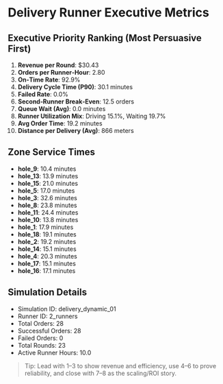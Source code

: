 # Delivery Runner Executive Metrics

## Executive Priority Ranking (Most Persuasive First)
1. **Revenue per Round**: $30.43
2. **Orders per Runner‑Hour**: 2.80
3. **On‑Time Rate**: 92.9%
4. **Delivery Cycle Time (P90)**: 30.1 minutes
5. **Failed Rate**: 0.0%
6. **Second‑Runner Break‑Even**: 12.5 orders
7. **Queue Wait (Avg)**: 0.0 minutes
8. **Runner Utilization Mix**: Driving 15.1%, Waiting 19.7%
9. **Avg Order Time**: 19.2 minutes
10. **Distance per Delivery (Avg)**: 866 meters

## Zone Service Times
- **hole_9**: 10.4 minutes
- **hole_13**: 13.9 minutes
- **hole_15**: 21.0 minutes
- **hole_5**: 17.0 minutes
- **hole_3**: 32.6 minutes
- **hole_8**: 23.8 minutes
- **hole_11**: 24.4 minutes
- **hole_10**: 13.8 minutes
- **hole_1**: 17.9 minutes
- **hole_18**: 19.1 minutes
- **hole_2**: 19.2 minutes
- **hole_14**: 15.1 minutes
- **hole_4**: 20.3 minutes
- **hole_17**: 15.1 minutes
- **hole_16**: 17.1 minutes


## Simulation Details
- Simulation ID: delivery_dynamic_01
- Runner ID: 2_runners
- Total Orders: 28
- Successful Orders: 28
- Failed Orders: 0
- Total Rounds: 23
- Active Runner Hours: 10.0

> Tip: Lead with 1–3 to show revenue and efficiency, use 4–6 to prove reliability, and close with 7–8 as the scaling/ROI story.
